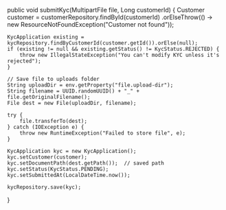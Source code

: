 public void submitKyc(MultipartFile file, Long customerId) {
    Customer customer = customerRepository.findById(customerId)
        .orElseThrow(() -> new ResourceNotFoundException("Customer not found"));

    KycApplication existing = kycRepository.findByCustomerId(customer.getId()).orElse(null);
    if (existing != null && existing.getStatus() != KycStatus.REJECTED) {
        throw new IllegalStateException("You can't modify KYC unless it's rejected");
    }

    // Save file to uploads folder
    String uploadDir = env.getProperty("file.upload-dir");
    String filename = UUID.randomUUID() + "_" + file.getOriginalFilename();
    File dest = new File(uploadDir, filename);

    try {
        file.transferTo(dest);
    } catch (IOException e) {
        throw new RuntimeException("Failed to store file", e);
    }

    KycApplication kyc = new KycApplication();
    kyc.setCustomer(customer);
    kyc.setDocumentPath(dest.getPath());  // saved path
    kyc.setStatus(KycStatus.PENDING);
    kyc.setSubmittedAt(LocalDateTime.now());

    kycRepository.save(kyc);
}
